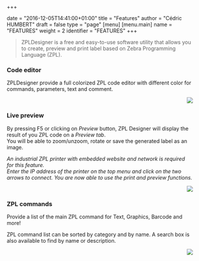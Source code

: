 +++

date = "2016-12-05T14:41:00+01:00"
title = "Features"
author = "Cédric HUMBERT"
draft = false
type = "page"
[menu]
     [menu.main]
        name = "FEATURES"
        weight = 2
        identifier = "FEATURES"
+++
>ZPLDesigner is a free and easy-to-use software utility that allows you to create, preview and print label based on Zebra Programming Language (ZPL).

<div class="empty-sep"></div>

<div class="gray-box">
  <div class="row gutters">
    <div class="col col-6 item">
        <h3 class="boxtitle">Code editor</h3>
        <p>ZPLDesigner provide a full colorized ZPL code editor with different color for commands, parameters, text and comment.</p>
    </div>
    <div class="col col-6 item">
      <div style="width: 100%; text-align: right;">
        <img class="feature-img" src="/img/code_editor.png">
      </div>
    </div>
  </div>
</div>

<div class="empty-sep"></div>

<div class="gray-box">
  <div class="row gutters">
  <div class="col col-6 item">
        <h3 class="boxtitle">Live preview</h3>
        <p>By pressing F5 or clicking on <i>Preview</i> button, ZPL Designer will display the result of you ZPL code on a <i>Preview tab</i>. <br>You will be able to zoom/unzoom, rotate or save the generated label as an image.</p>
        <p><i>An industrial ZPL printer with embedded website and network is required for this feature. <br>Enter the IP address of the printer on the top menu and click on the two arrows to connect. You are now able to use the print and preview functions.</i></p>
    </div>
	<div class="col col-6 item">
      <div style="width: 100%; text-align: right;">
        <img class="feature-img" src="/img/preview.png">
      </div>
    </div>
  </div>
</div>

<div class="empty-sep"></div> 

<div class="gray-box">
  <div class="row gutters">
    <div class="col col-6 item">
        <h3 class="boxtitle">ZPL commands</h3>
        <p>Provide a list of the main ZPL command for Text, Graphics, Barcode and more!</p>
        <p>ZPL command list can be sorted by category and by name. A search box is also available to find by name or description.</p>
    </div>
    <div class="col col-6 item">
      <div style="width: 100%; text-align: right;">
        <img class="feature-img" src="/img/zpl_command.png">
      </div>
    </div>
  </div>
</div>


